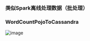 ### 类似Spark离线处理数据（批处理）

### WordCountPojoToCassandra

![image](http://images.icocoro.me//images/new/20190604000.png)
